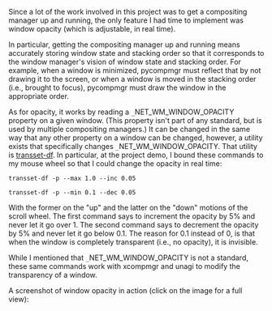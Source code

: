 Since a lot of the work involved in this project was to get a compositing manager up and running, the only feature I had time to implement was window opacity (which is adjustable, in real time).

In particular, getting the compositing manager up and running means accurately storing window state and stacking order so that it corresponds to the window manager's vision of window state and stacking order. For example, when a window is minimized, pycompmgr must reflect that by not drawing it to the screen, or when a window is moved in the stacking order (i.e., brought to focus), pycompmgr must draw the window in the appropriate order.

As for opacity, it works by reading a `_`NET\_WM\_WINDOW\_OPACITY property on a given window. (This property isn't part of any standard, but is used by multiple compositing managers.) It can be changed in the same way that any other property on a window can be changed, however, a utility exists that specifically changes `_`NET\_WM\_WINDOW\_OPACITY. That utility is [transset-df](http://forchheimer.se/transset-df/). In particular, at the project demo, I bound these commands to my mouse wheel so that I could change the opacity in real time:

`transset-df -p --max 1.0 --inc 0.05`

`transset-df -p --min 0.1 --dec 0.05`

With the former on the "up" and the latter on the "down" motions of the scroll wheel. The first command says to increment the opacity by 5% and never let it go over 1. The second command says to decrement the opacity by 5% and never let it go below 0.1. The reason for 0.1 instead of 0, is that when the window is completely transparent (i.e., no opacity), it is invisible.

While I mentioned that `_`NET\_WM\_WINDOW\_OPACITY is not a standard, these same commands work with xcompmgr and unagi to modify the transparency of a window.

A screenshot of window opacity in action (click on the image for a full view):

![![](http://pytyle.com/images/opacity-thumb.jpg)](http://pytyle.com/images/opacity.jpg)